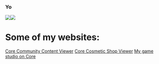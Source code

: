 ### Yo
<div style="display: flex">
  <img align="center" src="https://github-readme-stats.vercel.app/api?username=aphrim&count_private=true&theme=synthwave&show_icons=true" />
  <img align="center" src="https://github-readme-stats.vercel.app/api/top-langs/?username=aphrim&theme=synthwave&show_icons=true&langs_count=10&hide=html" />
</div>
<div>
  <h1>Some of my websites:</h1>
  <a href="https://communitycontentviewer.com">Core Community Content Viewer</a>
  <a href="https://coregamesfanshop.com">Core Cosmetic Shop Viewer</a>
  <a href="https://heph.games">My game studio on Core</a>
</div>
